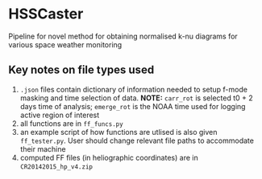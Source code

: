 # HSSCaster
Pipeline for novel method for obtaining normalised k-nu diagrams for various space weather monitoring


## Key notes on file types used
<ol>
  <li> <code>.json</code> files contain dictionary of information needed to setup f-mode masking and time selection of data. <b>NOTE:</b> <code>carr_rot</code> is selected t0 + 2 days time of analysis; <code>emerge_rot</code> is the NOAA time used for logging active region of interest </li>
  <li>all functions are in <code>ff_funcs.py</code></li>
  <li>an example script of how functions are utlised is also given <code>ff_tester.py</code>. User should change relevant file paths to accommodate their machine </li>
  <li>computed FF files (in heliographic coordinates) are in <code>CR20142015_hp_v4.zip</code></li>
  
</ol>
